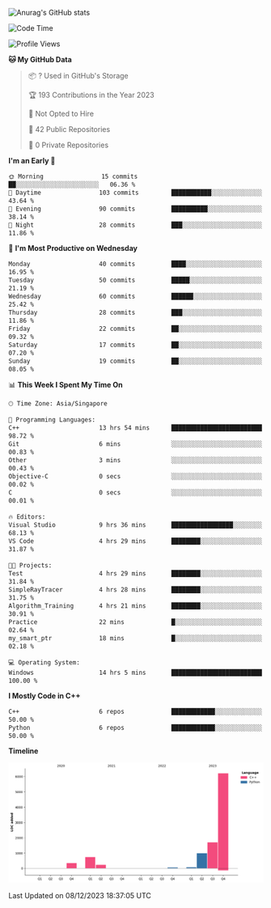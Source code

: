 ![Anurag's GitHub stats](https://github-readme-stats.vercel.app/api?username=OnePointFive99&show_icons=true&theme=transparent)

<!--START_SECTION:waka-->
![Code Time](http://img.shields.io/badge/Code%20Time-51%20hrs%2055%20mins-blue)

![Profile Views](http://img.shields.io/badge/Profile%20Views-8-blue)

**🐱 My GitHub Data** 

> 📦 ? Used in GitHub's Storage 
 > 
> 🏆 193 Contributions in the Year 2023
 > 
> 🚫 Not Opted to Hire
 > 
> 📜 42 Public Repositories 
 > 
> 🔑 0 Private Repositories 
 > 
**I'm an Early 🐤** 

```text
🌞 Morning                15 commits          ██░░░░░░░░░░░░░░░░░░░░░░░   06.36 % 
🌆 Daytime                103 commits         ███████████░░░░░░░░░░░░░░   43.64 % 
🌃 Evening                90 commits          ██████████░░░░░░░░░░░░░░░   38.14 % 
🌙 Night                  28 commits          ███░░░░░░░░░░░░░░░░░░░░░░   11.86 % 
```
📅 **I'm Most Productive on Wednesday** 

```text
Monday                   40 commits          ████░░░░░░░░░░░░░░░░░░░░░   16.95 % 
Tuesday                  50 commits          █████░░░░░░░░░░░░░░░░░░░░   21.19 % 
Wednesday                60 commits          ██████░░░░░░░░░░░░░░░░░░░   25.42 % 
Thursday                 28 commits          ███░░░░░░░░░░░░░░░░░░░░░░   11.86 % 
Friday                   22 commits          ██░░░░░░░░░░░░░░░░░░░░░░░   09.32 % 
Saturday                 17 commits          ██░░░░░░░░░░░░░░░░░░░░░░░   07.20 % 
Sunday                   19 commits          ██░░░░░░░░░░░░░░░░░░░░░░░   08.05 % 
```


📊 **This Week I Spent My Time On** 

```text
🕑︎ Time Zone: Asia/Singapore

💬 Programming Languages: 
C++                      13 hrs 54 mins      █████████████████████████   98.72 % 
Git                      6 mins              ░░░░░░░░░░░░░░░░░░░░░░░░░   00.83 % 
Other                    3 mins              ░░░░░░░░░░░░░░░░░░░░░░░░░   00.43 % 
Objective-C              0 secs              ░░░░░░░░░░░░░░░░░░░░░░░░░   00.02 % 
C                        0 secs              ░░░░░░░░░░░░░░░░░░░░░░░░░   00.01 % 

🔥 Editors: 
Visual Studio            9 hrs 36 mins       █████████████████░░░░░░░░   68.13 % 
VS Code                  4 hrs 29 mins       ████████░░░░░░░░░░░░░░░░░   31.87 % 

🐱‍💻 Projects: 
Test                     4 hrs 29 mins       ████████░░░░░░░░░░░░░░░░░   31.84 % 
SimpleRayTracer          4 hrs 28 mins       ████████░░░░░░░░░░░░░░░░░   31.75 % 
Algorithm_Training       4 hrs 21 mins       ████████░░░░░░░░░░░░░░░░░   30.91 % 
Practice                 22 mins             █░░░░░░░░░░░░░░░░░░░░░░░░   02.64 % 
my_smart_ptr             18 mins             █░░░░░░░░░░░░░░░░░░░░░░░░   02.18 % 

💻 Operating System: 
Windows                  14 hrs 5 mins       █████████████████████████   100.00 % 
```

**I Mostly Code in C++** 

```text
C++                      6 repos             ████████████░░░░░░░░░░░░░   50.00 % 
Python                   6 repos             ████████████░░░░░░░░░░░░░   50.00 % 
```



**Timeline**

![Lines of Code chart](https://raw.githubusercontent.com/OnePointFive99/OnePointFive99/main/assets/bar_graph.png)


 Last Updated on 08/12/2023 18:37:05 UTC
<!--END_SECTION:waka-->

  
